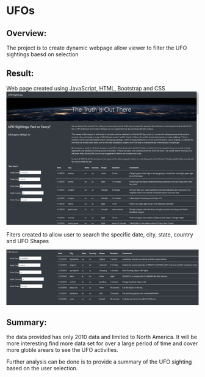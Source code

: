 # UFOs

## Overview: 
The project is to create dynamic webpage allow viewer to filter the UFO sightings baesd on selection
 
 ## Result:

 Web page created using JavaScript, HTML, Bootstrap and CSS 
![web_page.png](Resources/web_page.png)  

Fiters created to allow user to search the specific date, city, state, country and UFO Shapes

![filtered_result.png](Resources/filtered_result.png)  

## Summary:
the data provided has only 2010 data and limited to North America. It will be more interesting find more data set for over a large period of time and cover more globle arears to see the UFO activities. 

Further analysis can be done is to provide a summary of the UFO sighting based on the user selection. 